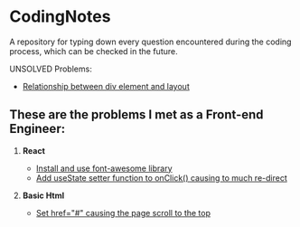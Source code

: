 # CodingNotes

A repository for typing down every question encountered during the coding process, which can be checked in the future.

UNSOLVED Problems:
* [Relationship between div element and layout](./front-end/UNSOLVED/div-and-layout.md)

## These are the problems I met as a Front-end Engineer:

1. **React**
   * [Install and use font-awesome library](./front-end/react/font-awesome.md)
   * [Add useState setter function to onClick() causing to much re-direct](./front-end/react/setUseState-too-much-re-render.md)

2. **Basic Html**
   * [Set href="#" causing the page scroll to the top](./front-end/html-basics/'#'-cause-scroll-to-top.md)

